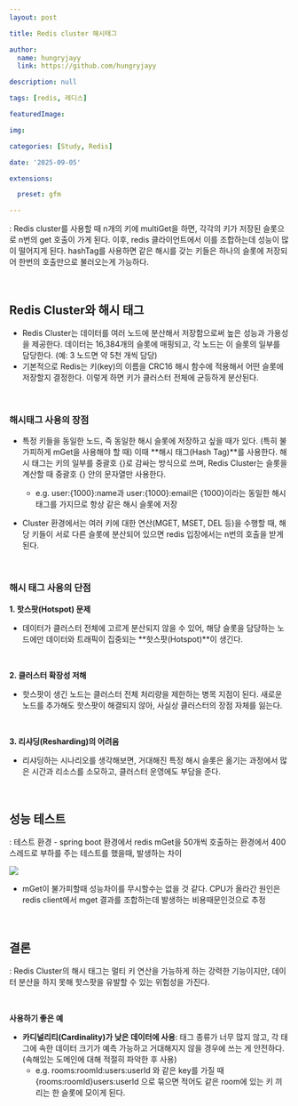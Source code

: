 ```yaml
---
layout: post

title: Redis cluster 해시태그

author: 
  name: hungryjayy
  link: https://github.com/hungryjayy

description: null

tags: [redis, 레디스]

featuredImage: 

img: 

categories: [Study, Redis]

date: '2025-09-05'

extensions:

  preset: gfm

---
```


: Redis cluster를 사용할 때 n개의 키에 multiGet을 하면, 각각의 키가 저장된 슬롯으로 n번의 get 호출이 가게 된다. 이후, redis 클라이언트에서 이를 조합하는데 성능이 많이 떨어지게 된다. hashTag를 사용하면 같은 해시를 갖는 키들은 하나의 슬롯에 저장되어 한번의 호출만으로 불러오는게 가능하다.

<br>

## **Redis Cluster와 해시 태그**

* Redis Cluster는 데이터를 여러 노드에 분산해서 저장함으로써 높은 성능과 가용성을 제공한다. 데이터는 16,384개의 슬롯에 매핑되고, 각 노드는 이 슬롯의 일부를 담당한다. (예: 3 노드면 약 5천 개씩 담당)
* 기본적으로 Redis는 키(key)의 이름을 CRC16 해시 함수에 적용해서 어떤 슬롯에 저장할지 결정한다. 이렇게 하면 키가 클러스터 전체에 균등하게 분산된다.

<br>

### 해시태그 사용의 장점

* 특정 키들을 동일한 노드, 즉 동일한 해시 슬롯에 저장하고 싶을 때가 있다. (특히 불가피하게 mGet을 사용해야 할 때) 이때 **해시 태그(Hash Tag)**를 사용한다. 해시 태그는 키의 일부를 중괄호 {}로 감싸는 방식으로 쓰며, Redis Cluster는 슬롯을 계산할 때 중괄호 {} 안의 문자열만 사용한다.
  * e.g. user:{1000}:name과 user:{1000}:email은 {1000}이라는 동일한 해시 태그를 가지므로 항상 같은 해시 슬롯에 저장

* Cluster 환경에서는 여러 키에 대한 연산(MGET, MSET, DEL 등)을 수행할 때, 해당 키들이 서로 다른 슬롯에 분산되어 있으면 redis 입장에서는 n번의 호출을 받게 된다.

<br>

### **해시 태그 사용의 단점**

**1. 핫스팟(Hotspot) 문제**

* 데이터가 클러스터 전체에 고르게 분산되지 않을 수 있어, 해당 슬롯을 담당하는 노드에만 데이터와 트래픽이 집중되는 **핫스팟(Hotspot)**이 생긴다.

<br>

**2. 클러스터 확장성 저해**

* 핫스팟이 생긴 노드는 클러스터 전체 처리량을 제한하는 병목 지점이 된다. 새로운 노드를 추가해도 핫스팟이 해결되지 않아, 사실상 클러스터의 장점 자체를 잃는다.

<br>

**3. 리샤딩(Resharding)의 어려움**

* 리샤딩하는 시나리오를 생각해보면, 거대해진 특정 해시 슬롯은 옮기는 과정에서 많은 시간과 리소스를 소모하고, 클러스터 운영에도 부담을 준다.

<br>

## 성능 테스트

: 테스트 환경 - spring boot 환경에서 redis mGet을 50개씩 호출하는 환경에서 400 스레드로 부하를 주는 테스트를 했을때, 발생하는 차이

<img src = "https://hungryjayy.github.io/assets/img/Redis/clusterhashtagtest.png">

* mGet이 불가피할때 성능차이를 무시할수는 없을 것 같다. CPU가 올라간 원인은 redis client에서 mget 결과를 조합하는데 발생하는 비용때문인것으로 추정

<br>

## **결론**

: Redis Cluster의 해시 태그는 멀티 키 연산을 가능하게 하는 강력한 기능이지만, 데이터 분산을 하지 못해 핫스팟을 유발할 수 있는 위험성을 가진다.

<br>

**사용하기 좋은 예**

- **카디널리티(Cardinality)가 낮은 데이터에 사용**: 태그 종류가 너무 많지 않고, 각 태그에 속한 데이터 크기가 예측 가능하고 거대해지지 않을 경우에 쓰는 게 안전하다. (속해있는 도메인에 대해 적절히 파악한 후 사용)
  - e.g. rooms:roomId:users:userId 와 같은 key를 가질 때 {rooms:roomId}users:userId 으로 묶으면 적어도 같은 room에 있는 키 끼리는 한 슬롯에 모이게 된다.


